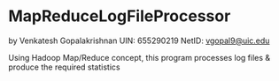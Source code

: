# MapReduceLogFileProcessor
by Venkatesh Gopalakrishnan
UIN: 655290219
NetID: vgopal9@uic.edu

Using Hadoop Map/Reduce concept, this program processes log files &amp; produce the required statistics 
